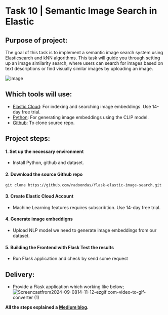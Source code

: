 # Task 10 | Semantic Image Search in Elastic







## Purpose of project: 
The goal of this task is to implement a semantic image search system using Elasticsearch and kNN algorithms. This task will guide you through setting up an image similarity search, where users can search for images based on text descriptions or find visually similar images by uploading an image.

![image](https://github.com/user-attachments/assets/9cfe7ae2-43c7-46eb-a980-af3e3f3c4410)



## Which tools will use:
* [Elastic Cloud](https://cloud.elastic.co/registration?plcmt=nav&pg=nav&tech=rpt&cta=eswt-b):  For indexing and searching image embeddings. Use 14-day free trial.
* [Python](https://www.python.org/downloads/release/python-3919/): For generating image embeddings using the CLIP model.
* [Github](https://gist.github.com/berkorbay/6feda478a00b0432d13f1fc0a50467f1): To clone source repo.

## Project steps:

#### 1. Set up the necessary environment
* Install Python, github and dataset. 

#### 2. Download the source Github repo
```git clone https://github.com/radoondas/flask-elastic-image-search.git ```

#### 3. Create Elastic Cloud Account
* Machine Learning features requires subscribtion. Use 14-day free trial.

#### 4. Generate image embeddigns
* Upload NLP model we need to generate image embeddings from our dataset. 

#### 5. Building the Frontend with Flask Test the results

* Run Flask application and check by send some request 

## Delivery:
- Provide a Flask application which working like below;
![Screencastfrom2024-09-0814-11-12-ezgif com-video-to-gif-converter (1)](https://github.com/user-attachments/assets/a35f82a1-6919-49b0-bdba-5893a59f44dc)



**All the steps explained a [Medium blog](https://medium.com/@tumersevban/tutorial-how-to-implement-semantic-image-search-in-elastic-f815e38ef8e3?source=your_stories_page-------------------------------------).**


